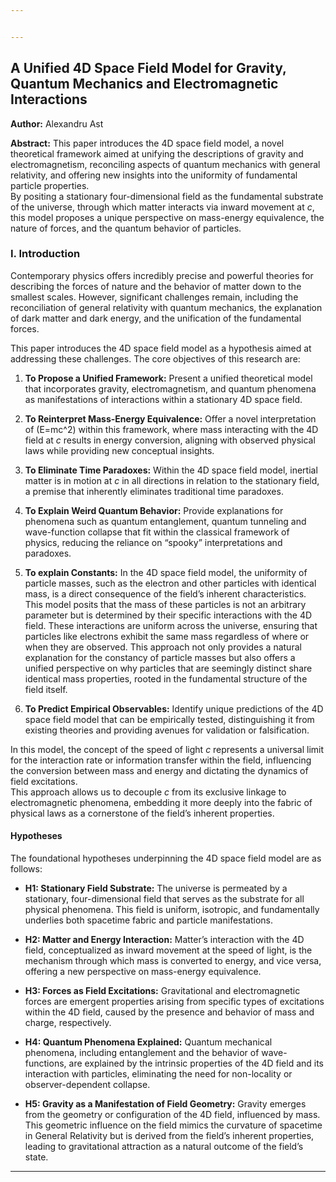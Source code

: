 ```yaml
---


---
```


<h2 id="a-unified-4d-space-field-model-for-gravity-quantum-mechanics-and-electromagnetic-interactions">A Unified 4D Space Field Model for Gravity, Quantum Mechanics and Electromagnetic Interactions</h2>
<p><strong>Author:</strong> Alexandru Ast</p>
<p><strong>Abstract:</strong> This paper introduces the 4D space field model, a novel theoretical framework aimed at unifying the descriptions of gravity and electromagnetism, reconciling aspects of quantum mechanics with general relativity, and offering new insights into the uniformity of fundamental particle properties.<br>
By positing a stationary four-dimensional field as the fundamental substrate of the universe, through which matter interacts via inward movement at <em>c</em>, this model proposes a unique perspective on mass-energy equivalence, the nature of forces, and the quantum behavior of particles.</p>
<h3 id="i.-introduction">I. Introduction</h3>
<p>Contemporary physics offers incredibly precise and powerful theories for describing the forces of nature and the behavior of matter down to the smallest scales. However, significant challenges remain, including the reconciliation of general relativity with quantum mechanics, the explanation of dark matter and dark energy, and the unification of the fundamental forces.</p>
<p>This paper introduces the 4D space field model as a hypothesis aimed at addressing these challenges. The core objectives of this research are:</p>
<ol>
<li>
<p><strong>To Propose a Unified Framework:</strong> Present a unified theoretical model that incorporates gravity, electromagnetism, and quantum phenomena as manifestations of interactions within a stationary 4D space field.</p>
</li>
<li>
<p><strong>To Reinterpret Mass-Energy Equivalence:</strong> Offer a novel interpretation of (E=mc^2) within this framework, where mass interacting with the 4D field at <em>c</em> results in energy conversion, aligning with observed physical laws while providing new conceptual insights.</p>
</li>
<li>
<p><strong>To Eliminate Time Paradoxes:</strong> Within the 4D space field model, inertial matter is in motion at <em>c</em> in all directions in relation to the stationary field, a premise that inherently eliminates traditional time paradoxes.</p>
</li>
<li>
<p><strong>To Explain Weird Quantum Behavior:</strong> Provide explanations for phenomena such as quantum entanglement, quantum tunneling and wave-function collapse that fit within the classical framework of physics, reducing the reliance on “spooky” interpretations and paradoxes.</p>
</li>
<li>
<p><strong>To explain Constants:</strong> In the 4D space field model, the uniformity of particle masses, such as the electron and other particles with identical mass, is a direct consequence of the field’s inherent characteristics. This model posits that the mass of these particles is not an arbitrary parameter but is determined by their specific interactions with the 4D field. These interactions are uniform across the universe, ensuring that particles like electrons exhibit the same mass regardless of where or when they are observed. This approach not only provides a natural explanation for the constancy of particle masses but also offers a unified perspective on why particles that are seemingly distinct share identical mass properties, rooted in the fundamental structure of the field itself.</p>
</li>
<li>
<p><strong>To Predict Empirical Observables:</strong> Identify unique predictions of the 4D space field model that can be empirically tested, distinguishing it from existing theories and providing avenues for validation or falsification.</p>
</li>
</ol>
<p>In this model, the concept of the speed of light <em>c</em> represents a universal limit for the interaction rate or information transfer within the field, influencing the conversion between mass and energy and dictating the dynamics of field excitations.<br>
This approach allows us to decouple <em>c</em> from its exclusive linkage to electromagnetic phenomena, embedding it more deeply into the fabric of physical laws as a cornerstone of the field’s inherent properties.</p>
<h4 id="hypotheses">Hypotheses</h4>
<p>The foundational hypotheses underpinning the 4D space field model are as follows:</p>
<ul>
<li>
<p><strong>H1: Stationary Field Substrate:</strong> The universe is permeated by a stationary, four-dimensional field that serves as the substrate for all physical phenomena. This field is uniform, isotropic, and fundamentally underlies both spacetime fabric and particle manifestations.</p>
</li>
<li>
<p><strong>H2: Matter and Energy Interaction:</strong> Matter’s interaction with the 4D field, conceptualized as inward movement at the speed of light, is the mechanism through which mass is converted to energy, and vice versa, offering a new perspective on mass-energy equivalence.</p>
</li>
<li>
<p><strong>H3: Forces as Field Excitations:</strong> Gravitational and electromagnetic forces are emergent properties arising from specific types of excitations within the 4D field, caused by the presence and behavior of mass and charge, respectively.</p>
</li>
<li>
<p><strong>H4: Quantum Phenomena Explained:</strong> Quantum mechanical phenomena, including entanglement and the behavior of wave-functions, are explained by the intrinsic properties of the 4D field and its interaction with particles, eliminating the need for non-locality or observer-dependent collapse.</p>
</li>
<li>
<p><strong>H5: Gravity as a Manifestation of Field Geometry:</strong> Gravity emerges from the geometry or configuration of the 4D field, influenced by mass. This geometric influence on the field mimics the curvature of spacetime in General Relativity but is derived from the field’s inherent properties, leading to gravitational attraction as a natural outcome of the field’s state.</p>
</li>
</ul>
<hr>

